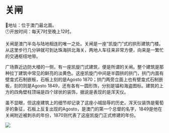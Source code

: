 # 关闸  
📍地址：位于澳门最北面。  
🕛开放时间：每天7时至晚上12时。  
  
关闸是澳门半岛与陆地相连的唯一之处。关闸是一座“凯旋门”式的拱形建筑门楼。从这里步行几分钟就可到达珠海拱北海关，两地人车往来非常方便，向来是一繁忙的交通枢纽地带。  
  
广场靠近边防大楼的一侧，有一座凯旋门式建筑，便是所谓的关闸。整个建筑是那种拉丁建筑中常见的鲜亮的淡黄色。这座凯旋门中间是半圆拱的拱门，拱门内面有壁龛式石制嵌板，石板上刻的是Agosto 1870；拱门两旁立面上也有壁龛式石制嵌板，刻的则是Agosto 1849，还有各有一圆形饰，分别是锚和海盗图标。建筑的上方的四角壁柱顶端是四个球状的装饰，据说是表现的是浑天仪。  
  
虽不显眼，但这座建筑上的细节却记录了这座小城屈辱的历史。浑天仪装饰是葡萄牙的象征，石板上反复出现的Agosto，是澳门的第一个总督的名字，1849是他在关闸附近被刺杀的年份，1870则代表了这座凯旋门正式修建的年份。  
  
![](https://raw.gitmirror.com/szqq0512/Pic/main/img/202201212103111.png)  